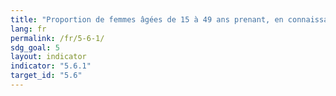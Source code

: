 ```yaml
---
title: "Proportion de femmes âgées de 15 à 49 ans prenant, en connaissance de cause, leurs propres décisions concernant leurs relations sexuelles, l’utilisation de contraceptifs et les soins de santé procréative"
lang: fr
permalink: /fr/5-6-1/
sdg_goal: 5
layout: indicator
indicator: "5.6.1"
target_id: "5.6"
---
```


